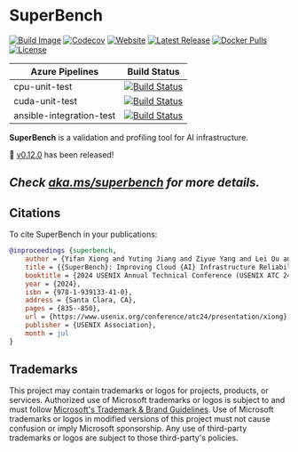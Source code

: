 # SuperBench

[![Build Image](https://github.com/microsoft/superbenchmark/workflows/Build%20Image/badge.svg)](https://github.com/microsoft/superbenchmark/actions/workflows/build-image.yml)
[![Codecov](https://codecov.io/gh/microsoft/superbenchmark/branch/main/graph/badge.svg?token=DDiDLW7pSd)](https://codecov.io/gh/microsoft/superbenchmark)
[![Website](https://img.shields.io/website?down_color=lightgrey&url=https%3A%2F%2Faka.ms%2Fsuperbench)](https://aka.ms/superbench)
[![Latest Release](https://img.shields.io/github/release/microsoft/superbenchmark.svg)](https://github.com/microsoft/superbenchmark/releases/latest)
[![Docker Pulls](https://img.shields.io/docker/pulls/superbench/superbench.svg)](https://hub.docker.com/r/superbench/superbench/tags)
[![License](https://img.shields.io/github/license/microsoft/superbenchmark.svg)](LICENSE)

| Azure Pipelines          | Build Status                                                                                                                                                                                                            |
|--------------------------|-------------------------------------------------------------------------------------------------------------------------------------------------------------------------------------------------------------------------|
| cpu-unit-test            | [![Build Status](https://dev.azure.com/msrasrg/SuperBenchmark/_apis/build/status/cpu-unit-test?branchName=main)](https://dev.azure.com/msrasrg/SuperBenchmark/_build/latest?definitionId=77&branchName=main)            |
| cuda-unit-test           | [![Build Status](https://dev.azure.com/msrasrg/SuperBenchmark/_apis/build/status/cuda-unit-test?branchName=main)](https://dev.azure.com/msrasrg/SuperBenchmark/_build/latest?definitionId=80&branchName=main)           |
| ansible-integration-test | [![Build Status](https://dev.azure.com/msrasrg/SuperBenchmark/_apis/build/status/ansible-integration-test?branchName=main)](https://dev.azure.com/msrasrg/SuperBenchmark/_build/latest?definitionId=82&branchName=main) |

__SuperBench__ is a validation and profiling tool for AI infrastructure.

📢 [v0.12.0](https://github.com/microsoft/superbenchmark/releases/tag/v0.12.0) has been released!

## _Check [aka.ms/superbench](https://aka.ms/superbench) for more details._

## Citations

To cite SuperBench in your publications:

```bib
@inproceedings {superbench,
	author = {Yifan Xiong and Yuting Jiang and Ziyue Yang and Lei Qu and Guoshuai Zhao and Shuguang Liu and Dong Zhong and Boris Pinzur and Jie Zhang and Yang Wang and Jithin Jose and Hossein Pourreza and Jeff Baxter and Kushal Datta and Prabhat Ram and Luke Melton and Joe Chau and Peng Cheng and Yongqiang Xiong and Lidong Zhou},
	title = {{SuperBench}: Improving Cloud {AI} Infrastructure Reliability with Proactive Validation},
	booktitle = {2024 USENIX Annual Technical Conference (USENIX ATC 24)},
	year = {2024},
	isbn = {978-1-939133-41-0},
	address = {Santa Clara, CA},
	pages = {835--850},
	url = {https://www.usenix.org/conference/atc24/presentation/xiong},
	publisher = {USENIX Association},
	month = jul
}
```

## Trademarks

This project may contain trademarks or logos for projects, products, or services. Authorized use of Microsoft
trademarks or logos is subject to and must follow
[Microsoft's Trademark & Brand Guidelines](https://www.microsoft.com/en-us/legal/intellectualproperty/trademarks/usage/general).
Use of Microsoft trademarks or logos in modified versions of this project must not cause confusion or imply Microsoft sponsorship.
Any use of third-party trademarks or logos are subject to those third-party's policies.
